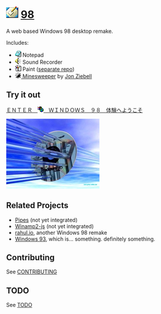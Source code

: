 
# ![](images/icons/desktop-32x32.png) [98](https://98.js.org)

A web based Windows 98 desktop remake.

Includes:
* ![](images/icons/notepad-16x16.png) Notepad
* ![](images/icons/audio-okay-16x16.png) Sound Recorder
* ![](images/icons/paint-16x16.png) Paint ([separate repo](https://github.com/1j01/jspaint))
* [![](images/icons/minesweeper-16x16.png) Minesweeper](https://github.com/ziebelje/minesweeper) by [Jon Ziebell](https://github.com/ziebelje/)

## Try it out

[ ＥＮＴＥＲ　![](images/icons/windows-update-16x16.png)　ＷＩＮＤＯＷＳ　９８　体験へようこそ](https://98.js.org/)

[![](images/3d.jpg)](https://98.js.org/)

## Related Projects

* [Pipes](https://github.com/1j01/pipes) (not yet integrated)
* [Winamp2-js](https://github.com/captbaritone/winamp2-js) (not yet integrated)
* [rahul.io](https://rahul.io/), another Windows 98 remake
* [Windows 93](https://www.windows93.net/), which is... something. definitely something.

## Contributing

See [CONTRIBUTING](CONTRIBUTING.md)

## TODO

See [TODO](TODO.md)
